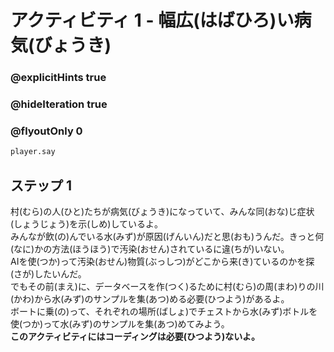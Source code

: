 # アクティビティ 1 - 幅広(はばひろ)い病気(びょうき)

### @explicitHints true
### @hideIteration true 
### @flyoutOnly 0

```python
player.say
```

## ステップ 1
村(むら)の人(ひと)たちが病気(びょうき)になっていて、みんな同(おな)じ症状(しょうじょう)を示(しめ)しているよ。<br>
みんなが飲(の)んでいる水(みず)が原因(げんいん)だと思(おも)うんだ。きっと何(なに)かの方法(ほうほう)で汚染(おせん)されているに違(ちが)いない。<br>
AIを使(つか)って汚染(おせん)物質(ぶっしつ)がどこから来(き)ているのかを探(さが)したいんだ。<br>
でもその前(まえ)に、データベースを作(つく)るために村(むら)の周(まわ)りの川(かわ)から水(みず)のサンプルを集(あつ)める必要(ひつよう)があるよ。<br>
ボートに乗(の)って、それぞれの場所(ばしょ)でチェストから水(みず)ボトルを使(つか)って水(みず)のサンプルを集(あつ)めてみよう。<br>
**このアクティビティにはコーディングは必要(ひつよう)ないよ。**

